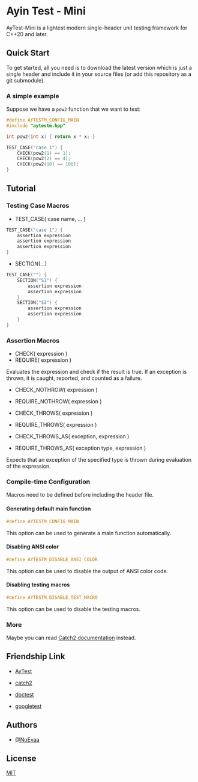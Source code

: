 # Ayin Test - Mini

AyTest-Mini is a lightest modern single-header unit testing framework for C++20 and later.

## Quick Start

To get started, all you need is to download the latest version which is just a single header 
and include it in your source files (or add this repository as a git submodule).

### A simple example

Suppose we have a `pow2` function that we want to test:

```c++
#define AYTESTM_CONFIG_MAIN
#include "aytestm.hpp"

int pow2(int x) { return x * x; }

TEST_CASE("case 1") {
    CHECK(pow2(1) == 1);
    CHECK(pow2(2) == 4);
    CHECK(pow2(10) == 100);
}
```

## Tutorial

### Testing Case Macros

- TEST_CASE( case name, ... )

```c++
TEST_CASE("case 1") {
    assertion expression
    assertion expression
    assertion expression
}
```

- SECTION(...)

```c++
TEST_CASE("") {
    SECTION("S1") {
        assertion expression
        assertion expression
    }
    SECTION("S2") {
        assertion expression
        assertion expression
    }
}
```

### Assertion Macros

- CHECK( expression )
- REQUIRE( expression )

Evaluates the expression and check if the result is true.
If an exception is thrown, it is caught, reported, and counted as a failure.

- CHECK_NOTHROW( expression )
- REQUIRE_NOTHROW( expression )

- CHECK_THROWS( expression )
- REQUIRE_THROWS( expression )

- CHECK_THROWS_AS( exception, expression )
- REQUIRE_THROWS_AS( exception type, expression )

Expects that an exception of the specified type is thrown during evaluation of the expression.

### Compile-time Configuration

Macros need to be defined before including the header file.

#### Generating default main function

```c++
#define AYTESTM_CONFIG_MAIN
```

This option can be used to generate a main function automatically.

#### Disabling ANSI color

```c++
#define AYTESTM_DISABLE_ANSI_COLOR
```

This option can be used to disable the output of ANSI color code.

#### Disabling testing macros 

```c++
#define AYTESTM_DISABLE_TEST_MACRO
```

This option can be used to disable the testing macros.

### More

Maybe you can read [Catch2 documentation](https://catch2-temp.readthedocs.io/en/latest/index.html) instead.

## Friendship Link

- [AyTest](https://github.com/NoEvaa/AyTest)

- [catch2](https://github.com/catchorg/Catch2)

- [doctest](https://github.com/doctest/doctest)

- [googletest](https://github.com/google/googletest)

## Authors

- [@NoEvaa](https://github.com/NoEvaa)

## License

[MIT](LICENSE)

